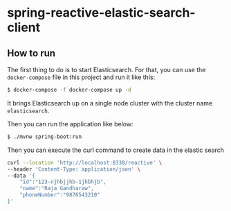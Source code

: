 # spring-reactive-elastic-search-client
## How to run

The first thing to do is to start Elasticsearch. For that, you can use the `docker-compose` file in this project  and run it like this:

```bash
$ docker-compose -f docker-compose up -d
``` 

It brings Elasticsearch up on a single node cluster with the cluster name `elasticsearch`.

Then you can run the application like below:

```bash
$ ./mvnw spring-boot:run
```

Then you can execute the curl command to create data in the elastic search
```bash
curl --location 'http://localhost:8338/reactive' \
--header 'Content-Type: application/json' \
--data '{
    "id":"123-njhbjjhb-1jhbhjb",
    "name":"Raja Gandharaw",
    "phoneNumber":"9876543210"
}'
```
